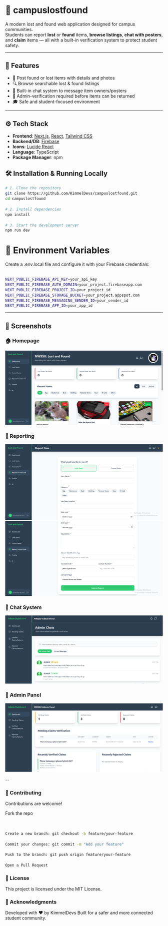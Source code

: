 # 🎒 campuslostfound

A modern lost and found web application designed for campus communities.  
Students can report **lost** or **found** items, **browse listings**, **chat with posters**, and **claim** items — all with a built-in verification system to protect student safety.

---

## 🧩 Features

- 📌 Post found or lost items with details and photos
- 🔍 Browse searchable lost & found listings
- 💬 Built-in chat system to message item owners/posters
- 🔐 Admin-verification required before items can be returned
- 🎓 Safe and student-focused environment

---

## ⚙️ Tech Stack

- **Frontend**: [Next.js](https://nextjs.org/), [React](https://reactjs.org/), [Tailwind CSS](https://tailwindcss.com/)
- **Backend/DB**: [Firebase](https://firebase.google.com/)
- **Icons**: [Lucide React](https://lucide.dev/)
- **Language**: TypeScript
- **Package Manager**: npm


## 🛠️ Installation & Running Locally

```bash
# 1. Clone the repository
git clone https://github.com/KimmelDevs/campuslostfound.git
cd campuslostfound

# 2. Install dependencies
npm install

# 3. Start the development server
npm run dev
```

# 🔐 Environment Variables
Create a .env.local file and configure it with your Firebase credentials:


```bash

NEXT_PUBLIC_FIREBASE_API_KEY=your_api_key
NEXT_PUBLIC_FIREBASE_AUTH_DOMAIN=your_project.firebaseapp.com
NEXT_PUBLIC_FIREBASE_PROJECT_ID=your_project_id
NEXT_PUBLIC_FIREBASE_STORAGE_BUCKET=your_project.appspot.com
NEXT_PUBLIC_FIREBASE_MESSAGING_SENDER_ID=your_sender_id
NEXT_PUBLIC_FIREBASE_APP_ID=your_app_id

```
---
## 📸 Screenshots

### 🏠 Homepage
![Homepage](public/screenshots/3.png)

### 📄 Reporting
![Item Details](public/screenshots/6.png)
![Item Details](public/screenshots/7.png)
### 💬 Chat System
![Chat System](public/screenshots/chats.png)

### 🔐 Admin Panel
![Admin Panel](public/screenshots/admin.png)

--
### 🤝 Contributing
Contributions are welcome!

Fork the repo

```bash


Create a new branch: git checkout -b feature/your-feature

Commit your changes: git commit -m "Add your feature"

Push to the branch: git push origin feature/your-feature

Open a Pull Request

```

### 📄 License
This project is licensed under the MIT License.

### 🙌 Acknowledgments
Developed with ❤️ by KimmelDevs
Built for a safer and more connected student community.
